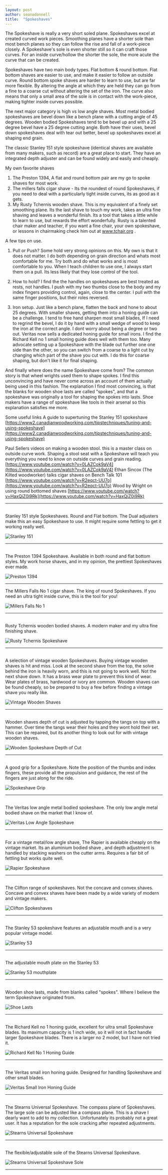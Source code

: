 ```yaml
---
layout: post
author: seanodonnell
title:  "Spokeshaves"
---
```

The Spokeshave is really a very short soled plane. Spokeshaves excel at created curved work pieces. Smoothing planes have a shorter sole than most bench planes so they can follow the rise and fall of a work-piece closely. A Spokeshave's sole is even shorter still so it can craft those curves. For an inside curve/hollow the shorter the sole, the more acute the curve that can be created.

Spokeshaves have two main body types. Flat bottom & round bottom. Flat bottom shaves are easier to use, and make it easier to follow an outside curve. Round bottom spoke shaves are harder to learn to use, but are far more flexible. By altering the angle at which they are held they can go from a fine to a coarse cut without altering the set of the iron. The curve also means that only a small area of the sole is in contact with the work-piece, making tighter inside curves possible.

The next major category is high vs low angle shaves. Most metal bodied spokeshaves are bevel down like a bench plane with a cutting angle of 45 degrees. Wooden bodied Spokeshaves tend to be bevel up and with a 25 degree bevel have  a 25 degree cutting angle. Both have their uses, bevel down spokeshaves deal with tear out better, bevel up spokeshaves excel at shaping end grain.

The classic Stanley 151 style spokeshave (identical shaves are available from many makers, such as record) are a great place to start. They have an integrated depth adjuster and can be found widely and easily and cheaply.

My own favorite shaves

1. The Preston 1394, A flat and round bottom pair are my go to spoke shaves for most work.
2. The millers falls cigar shave - Its the roundest of round Spokeshaves, if you need to deal with a particularly tight inside curves, its as good as it gets.
3. My Rusty Tchernis wooden shave. This is my equivalent of a finely set smoothing plane. Its the last shave to touch my work, takes an ultra fine shaving and leaves a wonderful finish. Its a tool that takes a little while to learn to use, but rewards the effort wonderfully. Rusty is a talented chair maker and teacher, if you want a fine chair, your own spokeshave, or lessons in chairmaking check him out at www.tchair.org .

A few tips on use.

1. Pull or Push? Some hold very strong opinions on this. My own is that it does not matter. I do both depending on grain direction and whats most comfortable for me. Try both and do what works and is most comfortable to you. When I teach children to use one, I always start them on a pull. Its less likely that they lose control of the tool.

2. How to hold? I find the the handles on spokeshaves are best treated as rests, not handles. I push with my two thumbs close to the body and my index fingers providing control, again, close to the center. I pull with the same finger positions, but their roles reversed.

3. Iron setup. Just like a bench plane, flatten the back and hone to about 25 degrees. With smaller shaves, getting them into a honing guide can be a challenge. I tend to free hand sharpen most small blades, If I need to regrind the bevel, I do it by hand with a small wedge of wood to keep the iron at the correct angle. I dont worry about being a degree or two out. Veritas now sells a dedicated honing guide for small irons. I find the Richard Kell no 1 small honing guide does well with them too. Many advocate setting up a Spokeshave with the blade out further one one side than the other, so you can switch from a coarse to a light cut by changing which part of the shave you cut with. I do this for coarse shaping, but don't like it for final shaping.

And finally where does the name Spokeshave come from? The common story is that wheel wrights used them to shape spokes. I find this unconvincing and have never come across an account of them actually being used in this fashion. The explanation I find most convincing, is that the blanks for wooden shoe lasts are called "spokes", and that a spokeshave was originally a tool for shaping the spokes into lasts. Shoe makers have a range of spokeshave like tools in their arsenal so this explanation satisfies me more.

Some useful links
A guide to supertuning the Stanley 151 spokeshave
[https://www2.canadianwoodworking.com/tipstechniques/tuning-and-using-spokeshave](https://www2.canadianwoodworking.com/tipstechniques/tuning-and-using-spokeshave)

Paul Sellers videos on making a wooden stool. this is a master class on outside curve work. Shaping a stool seat with a Spokeshave will teach you everything you need to know on outside curves and grain reading.
[https://www.youtube.com/watch?v=0LAZCok9aV4](https://www.youtube.com/watch?v=0LAZCok9aV4)
Ethan Sincox (The Kilted woodworker) talks cigar shaves on Bench Talk 101
[https://www.youtube.com/watch?v=R2eqct-UU7o](https://www.youtube.com/watch?v=R2eqct-UU7o)
Wood by Wright on using round bottomed shaves
[https://www.youtube.com/watch?v=HaxQiZ0i9Rk](https://www.youtube.com/watch?v=HaxQiZ0i9Rk)



***
<br>
Stanley 151 style Spokeshaves. Round and Flat bottom. The Dual adjusters make this an easy Spokeshave to use. It might require some fettling to get it working really well.


![Stanley 151](/assets/images/spokeshaves/151flatandround.jpg)

***
<br>
The Preston 1394 Spokeshave. Available in both round and flat bottom styles. My work horse shaves, and in my opinion, the prettiest Spokeshaves ever made.

![Preston 1394](/assets/images/spokeshaves/preston.jpg)

***
The Millers Falls No 1 cigar shave. The king of round Spokeshaves. If you need an ultra tight inside curve, this is the tool for you!


![Millers Falls No 1](/assets/images/spokeshaves/millersfallsno1.jpg)

***
<br>
Rusty Tchernis wooden bodied shaves. A modern maker and my ultra fine finishing shave.


![Rusty Tchernis Spokeshave](/assets/images/spokeshaves/rusty.jpg)

***
<br>
A selection of vintage wooden Spokeshaves. Buying vintage wooden shaves is hit and miss. Look at the second shave from the top, the solve behind the iron is heavily worn, and this is not going to work well. Not the next shave down. It has a brass wear plate to prevent this kind of wear. Wear plates of brass, hardwood or ivory are common. Wooden shaves can be found cheaply, so be prepared to buy a few before finding a vintage shave you really like.


![Vintage Wooden Shaves](/assets/images/spokeshaves/wooden.jpg)

***
<br>
Wooden shaves depth of cut is adjusted by tapping the tangs on top with a hammer. Over time the tangs wear their holes and they wont hold their set. This can be repaired, but its another thing to look out for with vintage wooden shaves.


![Wooden Spokeshave Depth of Cut](/assets/images/spokeshaves/adjustwooden.jpg)

***
<br>
A good grip for a Spokeshave. Note the position of the thumbs and index fingers, these provide all the propulsion and guidance, the rest of the fingers are just along for the ride.


![Spokeshave Grip](/assets/images/spokeshaves/grip.jpg)

***
<br>
The Veritas low angle metal bodied spokeshave. The only low angle metal bodied shave on the market that I know of.


![Veritas Low Angle Spokeshave](/assets/images/spokeshaves/veritas.jpg)

***
<br>
For a vintage metal/low angle shave, The Rapier is available cheaply on the vintage market. Its an aluminium bodied shave , and depth adjustment is handled by stacking washers on the cutter arms. Requires a fair bit of fettling but works quite well.

![Rapier Spokeshave](/assets/images/spokeshaves/rapier.jpeg)

***
<br>
The Clifton range of spokeshaves. Not the concave and convex shaves. Concave and convex shaves have been made by a wide variety of modern and vintage makers.

![Clifton Spokeshaves](/assets/images/spokeshaves/clifton.jpg)

***
<br>
The Stanley 53 spokeshave features an adjustable mouth and is a very popular vintage model.


![Stanley 53](/assets/images/spokeshaves/stanley530.jpg)

***

<br>
The adjustable mouth plate on the Stanley 53


![Stanley 53 mouthplate](/assets/images/spokeshaves/stanley53.jpg)

***

<br>
Wooden shoe lasts, made from blanks called "spokes". Where I believe the term Spokeshave originated from.


![Shoe Lasts](/assets/images/spokeshaves/shoelast.jpg)

***

<br>
The Richard Kell no 1 honing guide, excellent for ultra small Spokeshave blades. Its maximum capacity is 1 inch wide, so it will not in fact handle larger Spokeshave blades. There is a larger no 2 model, but I have not tried it.

![Richard Kell No 1 Honing Guide](/assets/images/spokeshaves/richard-kell-no-1-honing-guide.jpg)

***
<br>
The Veritas small iron honing guide. Designed for handling Spokeshave and other small blades.


![Veritas Small Iron Honing Guide](/assets/images/spokeshaves/veritasguide.jpg)

***
<br>
The Stearns Universal Spokeshave. The compass plane of Spokeshaves. The large sole can be adjusted like a compass plane. This is a shave I dearly want to add to my collection. Unfortunately its probably not a great user. It has a reputation for the sole cracking after repeated adjustments.


![Stearns Universal Spokeshave](/assets/images/spokeshaves/stearns.jpg)

***
<br>
The flexible/adjustable sole of the Stearns Universal Spokeshave.


![Stearns Universal Spokeshave Sole](/assets/images/spokeshaves/stearns2.jpg)

***

